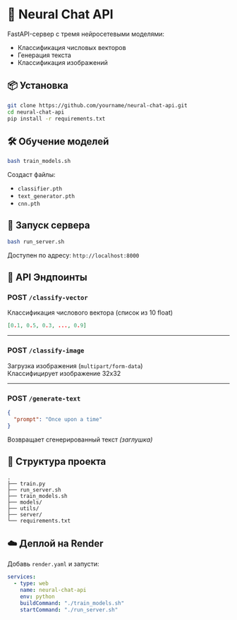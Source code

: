 
# 🧠 Neural Chat API

FastAPI-сервер с тремя нейросетевыми моделями:
- Классификация числовых векторов
- Генерация текста
- Классификация изображений

## 📦 Установка

```bash
git clone https://github.com/yourname/neural-chat-api.git
cd neural-chat-api
pip install -r requirements.txt
```

## 🛠 Обучение моделей

```bash
bash train_models.sh
```

Создаст файлы:
- `classifier.pth`
- `text_generator.pth`
- `cnn.pth`

## 🚀 Запуск сервера

```bash
bash run_server.sh
```

Доступен по адресу: `http://localhost:8000`

## 🔌 API Эндпоинты

### POST `/classify-vector`
Классификация числового вектора (список из 10 float)

```json
[0.1, 0.5, 0.3, ..., 0.9]
```

---

### POST `/classify-image`
Загрузка изображения (`multipart/form-data`)  
Классифицирует изображение 32x32

---

### POST `/generate-text`
```json
{
  "prompt": "Once upon a time"
}
```

Возвращает сгенерированный текст *(заглушка)*

## 📄 Структура проекта

```
.
├── train.py
├── run_server.sh
├── train_models.sh
├── models/
├── utils/
├── server/
└── requirements.txt
```

## ☁️ Деплой на Render

Добавь `render.yaml` и запусти:

```yaml
services:
  - type: web
    name: neural-chat-api
    env: python
    buildCommand: "./train_models.sh"
    startCommand: "./run_server.sh"
```
